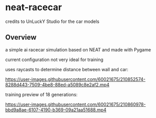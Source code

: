 # neat-racecar
credits to UnLuckY Studio for the car models

## Overview
a simple ai racecar simulation based on NEAT and made with Pygame

current configuration not very ideal for training


uses raycasts to determine distance between wall and car:

https://user-images.githubusercontent.com/60021675/210852574-8288d443-7509-4be8-88ed-a5089c8e2af2.mp4



training preview of 18 generations:

https://user-images.githubusercontent.com/60021675/210860978-bbd9a8ae-6107-4190-b369-09a21aa51688.mp4

